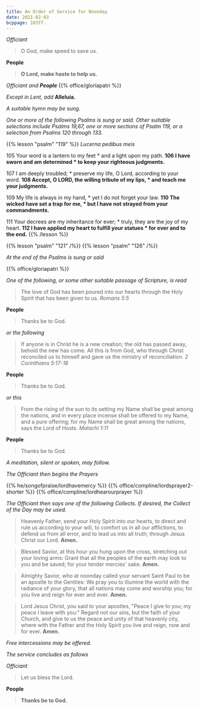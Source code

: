 ```yaml
---
title: An Order of Service for Noonday
date: 2021-02-03
bcppage: 103ff.
---
```

_Officiant_
> O God, make speed to save us.

**People**
> **O Lord, make haste to help us.**

_Officiant and **People**_
{{% office/gloriapatri %}}

_Except in Lent, add_  **Alleluia.**

_A suitable hymn may be sung._

_One or more of the following Psalms is sung or said.  Other suitable selections include Psalms 19,67, one or more sections of Psalm 119, or a selection from Psalms 120 through 133._


{{% lesson "psalm" "119" %}}
_Lucerna pedibus meis_

105  Your word is a lantern to my feet *
 and a light upon my path.
**106  I have sworn and am determined *
 to keep your righteous judgments.**

107  I am deeply troubled; *
 preserve my life, O Lord, according to your word.
**108  Accept, O LORD, the willing tribute of my lips, *
 and teach me your judgments.**

109  My life is always in my hand, *
 yet I do not forget your law.
**110  The wicked have set a trap for me, *
 but I have not strayed from your commandments.**

111  Your decrees are my inheritance for ever; *
 truly, they are the joy of my heart.
**112  I have applied my heart to fulfill your statues *
 for ever and to the end.**
{{% /lesson %}}

{{% lesson "psalm" "121" /%}}
{{% lesson "psalm" "126" /%}}

_At the end of the Psalms is sung or said_

{{% office/gloriapatri %}}

_One of the following, or some other suitable passage of Scripture, is read_

> The love of God has been poured into our hearts through the Holy Spirit that has been given to us.  _Romans 5:5_

**People**
> Thanks be to God.

_or the following_

> If anyone is in Christ he is a new creation; the old has passed away, behold the new has come.  All this is from God, who through Christ reconciled us to himself and gave us the ministry of reconciliation.  _2 Corinthians 5:17-18_

**People**
> Thanks be to God.

_or this_

> From the rising of the sun to its setting my Name shall be great among the nations, and in every place incense shall be offered to my Name, and a pure offering; for my Name shall be great among the nations, says the Lord of Hosts.  _Malachi 1:11_

**People**
> Thanks be to God.

_A meditation, silent or spoken, may follow._

_The Officiant then begins the Prayers_

{{% he/songofpraise/lordhavemercy %}}
{{% office/compline/lordsprayer2-shorter %}}
{{% office/compline/lordhearourprayer %}}

_The Officiant then says one of the following Collects.  If desired, the Collect of the Day may be used._

> Heavenly Father, send your Holy Spirit into our hearts, to direct and rule us according to your will, to comfort us in all our afflictions, to defend us from all error, and to lead us into all truth; through Jesus Christ our Lord.  **Amen.**

> Blessed Savior, at this hour you hung upon the cross, stretching out your loving arms:  Grant that all the peoples of the earth may look to you and be saved;  for your tender mercies' sake.  **Amen.**

> Almighty Savior, who at noonday called your servant Saint Paul to be an apostle to the Gentiles:  We pray you to illumine the world with the radiance of your glory, that all nations may come and worship you; for you live and reign for ever and ever.  **Amen.**

> Lord Jesus Christ, you said to your apostles, "Peace I give to you; my peace I leave with you:" Regard not our sins, but the faith of your Church, and give to us the peace and unity of that heavenly city, where with the Father and the Holy Spirit you live and reign, now and for ever.  **Amen.**

_Free intercessions may be offered._

_The service concludes as follows_

_Officiant_
> Let us bless the Lord.

**People**
> **Thanks be to God.**
